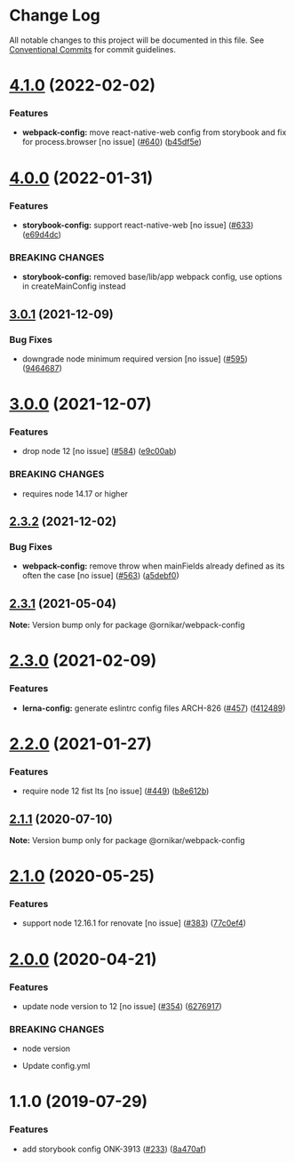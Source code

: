 # Change Log

All notable changes to this project will be documented in this file.
See [Conventional Commits](https://conventionalcommits.org) for commit guidelines.

# [4.1.0](https://github.com/ornikar/shared-configs/compare/@ornikar/webpack-config@4.0.0...@ornikar/webpack-config@4.1.0) (2022-02-02)


### Features

* **webpack-config:** move react-native-web config from storybook and fix for process.browser [no issue] ([#640](https://github.com/ornikar/shared-configs/issues/640)) ([b45df5e](https://github.com/ornikar/shared-configs/commit/b45df5e7e9a75321c6017e825dbe16e9f745fa17))





# [4.0.0](https://github.com/ornikar/shared-configs/compare/@ornikar/webpack-config@3.0.1...@ornikar/webpack-config@4.0.0) (2022-01-31)


### Features

* **storybook-config:** support react-native-web [no issue] ([#633](https://github.com/ornikar/shared-configs/issues/633)) ([e69d4dc](https://github.com/ornikar/shared-configs/commit/e69d4dcf0d611bb396a06639c15d602f969053f6))


### BREAKING CHANGES

* **storybook-config:** removed base/lib/app webpack config, use options in createMainConfig instead 





## [3.0.1](https://github.com/ornikar/shared-configs/compare/@ornikar/webpack-config@3.0.0...@ornikar/webpack-config@3.0.1) (2021-12-09)


### Bug Fixes

* downgrade node minimum required version [no issue] ([#595](https://github.com/ornikar/shared-configs/issues/595)) ([9464687](https://github.com/ornikar/shared-configs/commit/9464687f55aed4a2e683f5d3b992300d000a2b30))





# [3.0.0](https://github.com/ornikar/shared-configs/compare/@ornikar/webpack-config@2.3.2...@ornikar/webpack-config@3.0.0) (2021-12-07)


### Features

* drop node 12 [no issue] ([#584](https://github.com/ornikar/shared-configs/issues/584)) ([e9c00ab](https://github.com/ornikar/shared-configs/commit/e9c00abb5ed3a9c60993b6c652566dd7e71a97e1))


### BREAKING CHANGES

* requires node 14.17 or higher 





## [2.3.2](https://github.com/ornikar/shared-configs/compare/@ornikar/webpack-config@2.3.1...@ornikar/webpack-config@2.3.2) (2021-12-02)


### Bug Fixes

* **webpack-config:** remove throw when mainFields already defined as its often the case [no issue] ([#563](https://github.com/ornikar/shared-configs/issues/563)) ([a5debf0](https://github.com/ornikar/shared-configs/commit/a5debf07b5164521a7c8deb398a6aaf93b4f5449))





## [2.3.1](https://github.com/ornikar/shared-configs/compare/@ornikar/webpack-config@2.3.0...@ornikar/webpack-config@2.3.1) (2021-05-04)

**Note:** Version bump only for package @ornikar/webpack-config





# [2.3.0](https://github.com/ornikar/shared-configs/compare/@ornikar/webpack-config@2.2.0...@ornikar/webpack-config@2.3.0) (2021-02-09)


### Features

* **lerna-config:** generate eslintrc config files ARCH-826 ([#457](https://github.com/ornikar/shared-configs/issues/457)) ([f412489](https://github.com/ornikar/shared-configs/commit/f4124895ed15b48519826b16ed515207be97b41c))





# [2.2.0](https://github.com/ornikar/shared-configs/compare/@ornikar/webpack-config@2.1.1...@ornikar/webpack-config@2.2.0) (2021-01-27)


### Features

* require node 12 fist lts [no issue] ([#449](https://github.com/ornikar/shared-configs/issues/449)) ([b8e612b](https://github.com/ornikar/shared-configs/commit/b8e612bc7e0573fd52023f8eea78e95e321567e5))





## [2.1.1](https://github.com/ornikar/shared-configs/compare/@ornikar/webpack-config@2.1.0...@ornikar/webpack-config@2.1.1) (2020-07-10)

**Note:** Version bump only for package @ornikar/webpack-config





# [2.1.0](https://github.com/ornikar/shared-configs/compare/@ornikar/webpack-config@2.0.0...@ornikar/webpack-config@2.1.0) (2020-05-25)


### Features

* support node 12.16.1 for renovate [no issue] ([#383](https://github.com/ornikar/shared-configs/issues/383)) ([77c0ef4](https://github.com/ornikar/shared-configs/commit/77c0ef4))





# [2.0.0](https://github.com/ornikar/shared-configs/compare/@ornikar/webpack-config@1.1.0...@ornikar/webpack-config@2.0.0) (2020-04-21)


### Features

* update node version to 12 [no issue] ([#354](https://github.com/ornikar/shared-configs/issues/354)) ([6276917](https://github.com/ornikar/shared-configs/commit/6276917))


### BREAKING CHANGES

* node version

* Update config.yml





# 1.1.0 (2019-07-29)


### Features

* add storybook config ONK-3913 ([#233](https://github.com/ornikar/shared-configs/issues/233)) ([8a470af](https://github.com/ornikar/shared-configs/commit/8a470af))
